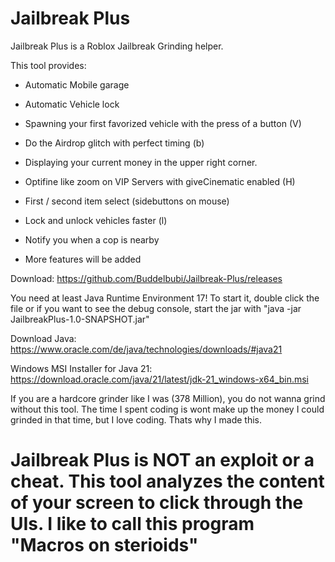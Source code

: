 # Jailbreak Plus

Jailbreak Plus is a Roblox Jailbreak Grinding helper. 

This tool provides:

- Automatic Mobile garage
- Automatic Vehicle lock
- Spawning your first favorized vehicle with the press of a button (V)
- Do the Airdrop glitch with perfect timing (b)
- Displaying your current money in the upper right corner.
- Optifine like zoom on VIP Servers with giveCinematic enabled (H)
- First / second item select (sidebuttons on mouse)
- Lock and unlock vehicles faster (l)
- Notify you when a cop is nearby

- More features will be added



Download:
https://github.com/Buddelbubi/Jailbreak-Plus/releases

You need at least Java Runtime Environment 17!
To start it, double click the file or if you want to see the debug console, start the jar with "java -jar JailbreakPlus-1.0-SNAPSHOT.jar"

Download Java:
https://www.oracle.com/de/java/technologies/downloads/#java21

Windows MSI Installer for Java 21:
https://download.oracle.com/java/21/latest/jdk-21_windows-x64_bin.msi

If you are a hardcore grinder like I was (378 Million), you do not wanna grind without this tool. The time I spent coding is wont make up the money I could grinded in that time, but I love coding. Thats why I made this. 


# Jailbreak Plus is NOT an exploit or a cheat. This tool analyzes the content of your screen to click through the UIs. I like to call this program "Macros on sterioids"
